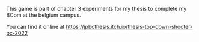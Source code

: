 This game is part of chapter 3 experiments for my thesis to complete my BCom at the belgium campus.

You can find it online at https://jpbcthesis.itch.io/thesis-top-down-shooter-bc-2022
